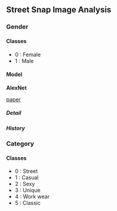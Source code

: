 ## Street Snap Image Analysis

### Gender

#### Classes
- 0 : Female
- 1 : Male

#### Model

**AlexNet**

[paper](https://papers.nips.cc/paper/4824-imagenet-classification-with-deep-convolutional-neural-networks.pdf)

##### Detail

##### History

### Category

#### Classes
- 0 : Street
- 1 : Casual
- 2 : Sexy
- 3 : Unique
- 4 : Work wear
- 5 : Classic
